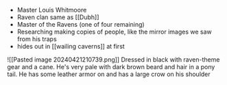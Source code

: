 * Master Louis Whitmoore
* Raven clan same as [[Dubh]]
* Master of the Ravens (one of four remaining)
* Researching making copies of people, like the mirror images we saw from his traps
* hides out in [[wailing caverns]] at first

![[Pasted image 20240421210739.png]]
Dressed in black with raven-theme gear and a cane.
He's very pale with dark brown beard and hair in a pony tail.
He has some leather armor on and has a large crow on his shoulder